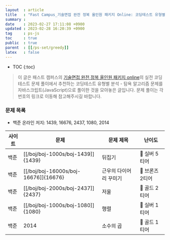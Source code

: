 ```yaml
---
layout  : article
title   : "Fast Campus_기술면접 완전 정복 올인원 패키지 Online: 코딩테스트 유형별 분석 - 탐욕 알고리즘"
summary : 
date    : 2023-02-27 17:11:08 +0900
updated : 2023-02-28 16:20:39 +0900
tag     : ps-js
toc     : true
public  : true
parent  : [[/ps-set/greedy]]
latex   : false
---
```

* TOC
{:toc}

> 이 글은 패스트 캠퍼스의 [기술면접 완전 정복 올인원 패키지 online](https://fastcampus.co.kr/dev_online_algo)의 실전 코딩테스트 문제 풀이에서 추천하는 코딩테스트 유형별 분석 - 탐욕 알고리즘 문제를 자바스크립트(JavaScript)으로 풀이한 것을 모아놓은 글입니다. 문제 풀이는 각 번호의 링크로 이동해 참고해주시길 바랍니다.

### 문제 목록

* 백준 온라인 저지: 1439, 16676, 2437, 1080, 2014

| 사이트 | 문제                                 | 문제 제목               | 난이도          |
| ------ | ------------------------------------ | ----------------------- | --------------- |
| 백준   | [[/boj/boj-1000s/boj-1439]]{1439}    | 뒤집기                  | 🥈 실버 5티어   |
| 백준   | [[/boj/boj-16000s/boj-16676]]{16676} | 근우의 다이어리 꾸미기  | 🥉 브론즈 2티어 |
| 백준   | [[/boj/boj-2000s/boj-2437]]{2437}    | 저울                    | 🥇 골드 2티어   |
| 백준   | [[/boj/boj-1000s/boj-1080]]{1080}    | 행렬                    | 🥈 실버 1티어   |
| 백준   | 2014                                 | 소수의 곱               | 🥇 골드 1티어   |
